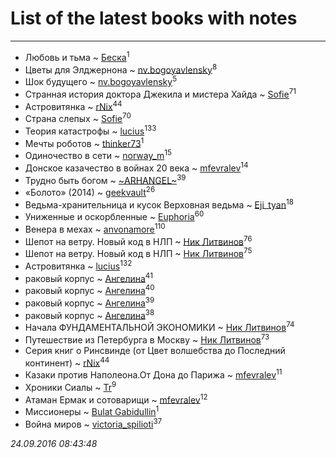 # List of the latest books with notes
---

* Любовь и тьма ~ [Беска](users/157/1577468-vkontakte)<sup>1</sup>
* Цветы для Элджернона ~ [nv.bogoyavlensky](users/219/2193824-vkontakte)<sup>8</sup>
* Шок будущего ~ [nv.bogoyavlensky](users/219/2193824-vkontakte)<sup>5</sup>
* Странная история доктора Джекила и мистера Хайда ~ [Sofie](users/485/48568611-vkontakte)<sup>71</sup>
* Астровитянка ~ [rNix](users/115/115622071-twitter)<sup>44</sup>
* Страна слепых ~ [Sofie](users/485/48568611-vkontakte)<sup>70</sup>
* Теория катастрофы ~ [lucius](users/838/83820536-yandex)<sup>133</sup>
* Мечты роботов ~ [thinker73](users/366/366497970-yandex)<sup>1</sup>
* Одиночество в сети ~ [norway_m](users/834/8345201-vkontakte)<sup>15</sup>
* Донское казачество в войнах 20 века ~ [mfevralev](users/140/140966150-vkontakte)<sup>14</sup>
* Трудно быть богом ~ [~ARHANGEL~](users/642/64251996-vkontakte)<sup>39</sup>
* «Болото» (2014) ~ [geekvault](users/100/100000058705406-facebook)<sup>26</sup>
* Ведьма-хранительница и кусок Верховная ведьма ~ [Eji_tyan](users/235/2352103981-twitter)<sup>18</sup>
* Униженные и оскорбленные ~ [Euphoria](users/106/106304994652616315178-google)<sup>60</sup>
* Венера в мехах ~ [anvonamore](users/595/5957175-vkontakte)<sup>110</sup>
* Шепот на ветру. Новый код в НЛП ~ [Ник Литвинов](users/lec/leczQ3Eya3-linkedin)<sup>76</sup>
* Шепот на ветру. Новый код в НЛП ~ [Ник Литвинов](users/lec/leczQ3Eya3-linkedin)<sup>75</sup>
* Астровитянка ~ [lucius](users/838/83820536-yandex)<sup>132</sup>
* раковый корпус ~ [Ангелина](users/837/83788782-vkontakte)<sup>41</sup>
* раковый корпус ~ [Ангелина](users/837/83788782-vkontakte)<sup>40</sup>
* раковый корпус ~ [Ангелина](users/837/83788782-vkontakte)<sup>39</sup>
* раковый корпус ~ [Ангелина](users/837/83788782-vkontakte)<sup>38</sup>
* Начала ФУНДАМЕНТАЛЬНОЙ ЭКОНОМИКИ ~ [Ник Литвинов](users/lec/leczQ3Eya3-linkedin)<sup>74</sup>
* Путешествие из Петербурга в Москву ~ [Ник Литвинов](users/lec/leczQ3Eya3-linkedin)<sup>73</sup>
* Серия книг о Ринсвинде (от Цвет волшебства до Последний континент) ~ [rNix](users/115/115622071-twitter)<sup>44</sup>
* Казаки против Наполеона.От Дона до Парижа ~ [mfevralev](users/140/140966150-vkontakte)<sup>11</sup>
* Хроники Сиалы ~ [Tr](users/122/12282474-vkontakte)<sup>9</sup>
* Атаман Ермак и сотоварищи ~ [mfevralev](users/140/140966150-vkontakte)<sup>12</sup>
* Миссионеры ~ [Bulat Gabidullin](users/150/1503854-vkontakte)<sup>1</sup>
* Война миров ~ [victoria_spilioti](users/219/219259003-vkontakte)<sup>37</sup>


_24.09.2016 08:43:48_
